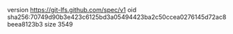 version https://git-lfs.github.com/spec/v1
oid sha256:70749d90b3e423c6125bd3a05494423ba2c50ccea0276145d72ac8beea8123b3
size 3549
